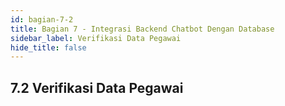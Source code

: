 ```yaml
---
id: bagian-7-2
title: Bagian 7 - Integrasi Backend Chatbot Dengan Database
sidebar_label: Verifikasi Data Pegawai
hide_title: false
---
```

## 7.2 Verifikasi Data Pegawai
